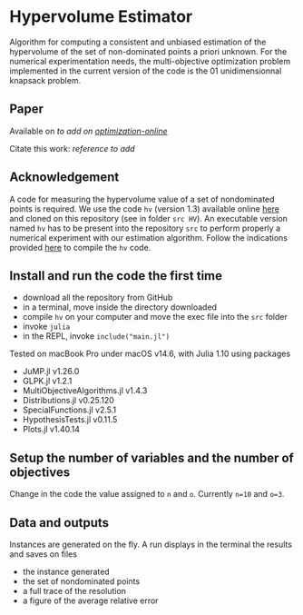 # Hypervolume Estimator
Algorithm for computing a consistent and unbiased estimation of the hypervolume of the set of non-dominated points a priori unknown.
For the numerical experimentation needs, the multi-objective optimization problem implemented in the current version of the code is the 01 unidimensionnal knapsack problem.

## Paper
Available on *to add on [optimization-online](https://optimization-online.org/)* 

Citate this work: *reference to add*

## Acknowledgement
A code for measuring the hypervolume value of a set of nondominated points is required.
We use the code `hv` (version 1.3) available online [here](https://lopez-ibanez.eu/hypervolume) and cloned on this repository (see in folder `src HV`).
An executable version named `hv` has to be present into the repository `src` to perform properly a numerical experiment with our estimation algorithm.
Follow the indications provided [here](https://lopez-ibanez.eu/hypervolume) to compile the `hv` code.

## Install and run the code the first time
- download all the repository from GitHub
- in a terminal, move inside the directory downloaded 
- compile `hv` on your computer and move the exec file into the `src` folder
- invoke `julia`
- in the REPL, invoke `include("main.jl")`

Tested on macBook Pro under macOS v14.6, with Julia 1.10 using packages 
- JuMP.jl v1.26.0
- GLPK.jl v1.2.1
- MultiObjectiveAlgorithms.jl v1.4.3
- Distributions.jl v0.25.120
- SpecialFunctions.jl v2.5.1
- HypothesisTests.jl v0.11.5
- Plots.jl v1.40.14

## Setup the number of variables and the number of objectives
Change in the code the value assigned to `n` and `o`.
Currently `n=10` and `o=3`.

## Data and outputs
Instances are generated on the fly. A run displays in the terminal the results and saves on files
- the instance generated
- the set of nondominated points
- a full trace of the resolution
- a figure of the average relative error

